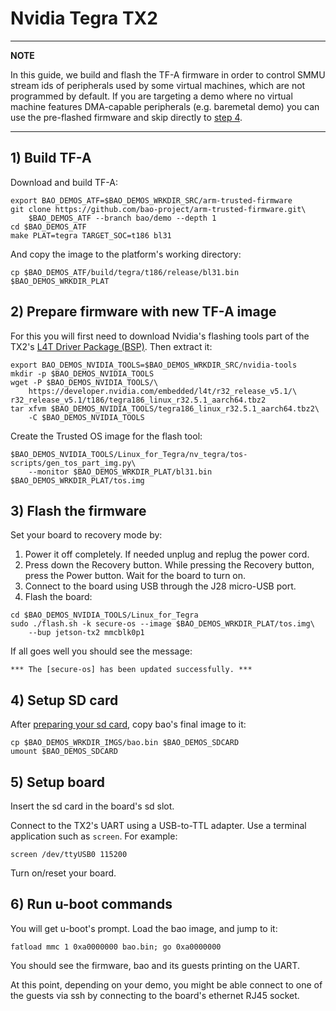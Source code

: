# Nvidia Tegra TX2

---

**NOTE**

In this guide, we build and flash the TF-A firmware in order to control SMMU 
stream ids of peripherals used by some virtual machines, which are not 
programmed by default. If you are targeting a demo where no virtual machine 
features DMA-capable peripherals (e.g. baremetal demo) you can use the 
pre-flashed firmware and skip directly to [step 4](#4-Setup-SD-card).

---

## 1) Build TF-A

Download and build TF-A:

```
export BAO_DEMOS_ATF=$BAO_DEMOS_WRKDIR_SRC/arm-trusted-firmware 
git clone https://github.com/bao-project/arm-trusted-firmware.git\
    $BAO_DEMOS_ATF --branch bao/demo --depth 1
cd $BAO_DEMOS_ATF
make PLAT=tegra TARGET_SOC=t186 bl31
```

And copy the image to the platform's working directory:

```
cp $BAO_DEMOS_ATF/build/tegra/t186/release/bl31.bin $BAO_DEMOS_WRKDIR_PLAT
```

## 2) Prepare firmware with new TF-A image

For this you will first need to download Nvidia's flashing tools part of the 
TX2's [L4T Driver Package (BSP)][tegra-bsp]. Then extract it:

```
export BAO_DEMOS_NVIDIA_TOOLS=$BAO_DEMOS_WRKDIR_SRC/nvidia-tools
mkdir -p $BAO_DEMOS_NVIDIA_TOOLS
wget -P $BAO_DEMOS_NVIDIA_TOOLS/\
    https://developer.nvidia.com/embedded/l4t/r32_release_v5.1/\
r32_release_v5.1/t186/tegra186_linux_r32.5.1_aarch64.tbz2
tar xfvm $BAO_DEMOS_NVIDIA_TOOLS/tegra186_linux_r32.5.1_aarch64.tbz2\
    -C $BAO_DEMOS_NVIDIA_TOOLS
```

Create the Trusted OS image for the flash tool:

```
$BAO_DEMOS_NVIDIA_TOOLS/Linux_for_Tegra/nv_tegra/tos-scripts/gen_tos_part_img.py\
    --monitor $BAO_DEMOS_WRKDIR_PLAT/bl31.bin $BAO_DEMOS_WRKDIR_PLAT/tos.img       
```

<!--- instruction#1 -->
## 3) Flash the firmware

Set your board to recovery mode by:

1) Power it off completely. If needed unplug and replug the power cord.
2) Press down the Recovery button. While pressing the Recovery button, press
the Power button. Wait for the board to turn on.
3) Connect to the board using USB through the J28 micro-USB port.
4) Flash the board:

``` 
cd $BAO_DEMOS_NVIDIA_TOOLS/Linux_for_Tegra
sudo ./flash.sh -k secure-os --image $BAO_DEMOS_WRKDIR_PLAT/tos.img\ 
    --bup jetson-tx2 mmcblk0p1
```

If all goes well you should see the message:

```
*** The [secure-os] has been updated successfully. ***
```

<!--- instruction#2 -->
## 4) Setup SD card

After [preparing your sd card](../../platforms/sdcard.md), copy bao's final
image to it:

```
cp $BAO_DEMOS_WRKDIR_IMGS/bao.bin $BAO_DEMOS_SDCARD
umount $BAO_DEMOS_SDCARD
```

<!--- instruction#3 -->
## 5) Setup board

Insert the sd card in the board's sd slot.

Connect to the TX2's UART using a USB-to-TTL adapter. Use a terminal 
application such as `screen`. For example:

```
screen /dev/ttyUSB0 115200
```

Turn on/reset your board.

<!--- instruction#4 -->
## 6) Run u-boot commands

You will get u-boot's prompt. Load the bao image, and jump to it:

```
fatload mmc 1 0xa0000000 bao.bin; go 0xa0000000
```

You should see the firmware, bao and its guests printing on the UART.

At this point, depending on your demo, you might be able connect to one of the 
guests via ssh by connecting to the board's ethernet RJ45 socket.

<!--- instruction#end -->

<!-- Links -->

[tegra-bsp]: https://developer.nvidia.com/embedded/linux-tegra
